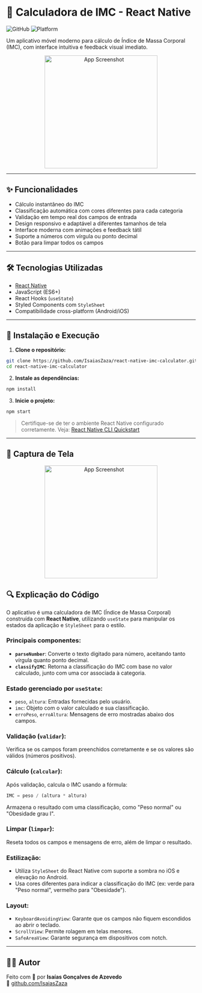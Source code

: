 # 📱 Calculadora de IMC - React Native

![GitHub](https://img.shields.io/github/license/seu-usuario/react-native-imc-calculator)
![Platform](https://img.shields.io/badge/platform-Android%20%7C%20iOS-blue)

Um aplicativo móvel moderno para cálculo de Índice de Massa Corporal (IMC), com interface intuitiva e feedback visual imediato.

<p align="center">
  <img src="screenshot.png" width="300" alt="App Screenshot">
</p>

---

## ✨ Funcionalidades

- Cálculo instantâneo do IMC
- Classificação automática com cores diferentes para cada categoria
- Validação em tempo real dos campos de entrada
- Design responsivo e adaptável a diferentes tamanhos de tela
- Interface moderna com animações e feedback tátil
- Suporte a números com vírgula ou ponto decimal
- Botão para limpar todos os campos

---

## 🛠️ Tecnologias Utilizadas

- [React Native](https://reactnative.dev/)
- JavaScript (ES6+)
- React Hooks (`useState`)
- Styled Components com `StyleSheet`
- Compatibilidade cross-platform (Android/iOS)

---

## 🚀 Instalação e Execução

1. **Clone o repositório:**

```bash
git clone https://github.com/IsaiasZaza/react-native-imc-calculator.git
cd react-native-imc-calculator
```

2. **Instale as dependências:**

```bash
npm install
```

3. **Inicie o projeto:**

```bash
npm start
```

> Certifique-se de ter o ambiente React Native configurado corretamente. Veja: [React Native CLI Quickstart](https://reactnative.dev/docs/environment-setup)

---

## 📸 Captura de Tela

<p align="center">
  <img src="screenshot.png" width="300" alt="App Screenshot">
</p>

## 🔍 Explicação do Código

O aplicativo é uma calculadora de IMC (Índice de Massa Corporal) construída com **React Native**, utilizando `useState` para manipular os estados da aplicação e `StyleSheet` para o estilo.

### Principais componentes:

- **`parseNumber`**: Converte o texto digitado para número, aceitando tanto vírgula quanto ponto decimal.
- **`classifyIMC`**: Retorna a classificação do IMC com base no valor calculado, junto com uma cor associada à categoria.

### Estado gerenciado por `useState`:

- `peso`, `altura`: Entradas fornecidas pelo usuário.
- `imc`: Objeto com o valor calculado e sua classificação.
- `erroPeso`, `erroAltura`: Mensagens de erro mostradas abaixo dos campos.

### Validação (`validar`):

Verifica se os campos foram preenchidos corretamente e se os valores são válidos (números positivos).

### Cálculo (`calcular`):

Após validação, calcula o IMC usando a fórmula:

```js
IMC = peso / (altura * altura)
```

Armazena o resultado com uma classificação, como "Peso normal" ou "Obesidade grau I".

### Limpar (`limpar`):

Reseta todos os campos e mensagens de erro, além de limpar o resultado.

### Estilização:

- Utiliza `StyleSheet` do React Native com suporte a sombra no iOS e elevação no Android.
- Usa cores diferentes para indicar a classificação do IMC (ex: verde para "Peso normal", vermelho para "Obesidade").

### Layout:

- `KeyboardAvoidingView`: Garante que os campos não fiquem escondidos ao abrir o teclado.
- `ScrollView`: Permite rolagem em telas menores.
- `SafeAreaView`: Garante segurança em dispositivos com notch.

---

## 🙋‍♂️ Autor

Feito com 💙 por **Isaías Gonçalves de Azevedo**  
🔗 [github.com/IsaiasZaza](https://github.com/IsaiasZaza)